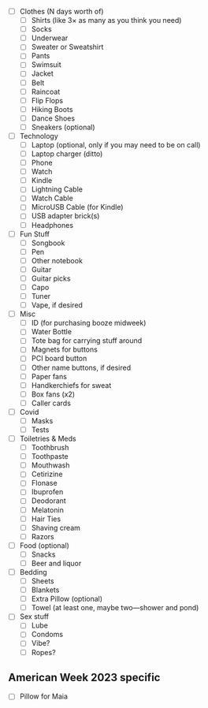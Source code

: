 - [ ] Clothes (N days worth of)
  - [ ] Shirts (like 3× as many as you think you need)
  - [ ] Socks
  - [ ] Underwear
  - [ ] Sweater or Sweatshirt
  - [ ] Pants
  - [ ] Swimsuit
  - [ ] Jacket
  - [ ] Belt
  - [ ] Raincoat
  - [ ] Flip Flops
  - [ ] Hiking Boots
  - [ ] Dance Shoes
  - [ ] Sneakers (optional)
- [ ] Technology
  - [ ] Laptop (optional, only if you may need to be on call)
  - [ ] Laptop charger (ditto)
  - [ ] Phone
  - [ ] Watch
  - [ ] Kindle
  - [ ] Lightning Cable
  - [ ] Watch Cable
  - [ ] MicroUSB Cable (for Kindle)
  - [ ] USB adapter brick(s)
  - [ ] Headphones
- [ ] Fun Stuff
  - [ ] Songbook
  - [ ] Pen
  - [ ] Other notebook
  - [ ] Guitar
  - [ ] Guitar picks
  - [ ] Capo
  - [ ] Tuner
  - [ ] Vape, if desired
- [ ] Misc
  - [ ] ID (for purchasing booze midweek)
  - [ ] Water Bottle
  - [ ] Tote bag for carrying stuff around
  - [ ] Magnets for buttons
  - [ ] PCI board button
  - [ ] Other name buttons, if desired
  - [ ] Paper fans
  - [ ] Handkerchiefs for sweat
  - [ ] Box fans (x2)
  - [ ] Caller cards
- [ ] Covid
  - [ ] Masks
  - [ ] Tests
- [ ] Toiletries & Meds
  - [ ] Toothbrush
  - [ ] Toothpaste
  - [ ] Mouthwash
  - [ ] Cetirizine
  - [ ] Flonase
  - [ ] Ibuprofen
  - [ ] Deodorant
  - [ ] Melatonin
  - [ ] Hair Ties
  - [ ] Shaving cream
  - [ ] Razors
- [ ] Food (optional)
  - [ ] Snacks
  - [ ] Beer and liquor
- [ ] Bedding
  - [ ] Sheets
  - [ ] Blankets
  - [ ] Extra Pillow (optional)
  - [ ] Towel (at least one, maybe two—shower and pond)
- [ ] Sex stuff
  - [ ] Lube
  - [ ] Condoms
  - [ ] Vibe?
  - [ ] Ropes?

## American Week 2023 specific

- [ ] Pillow for Maia
